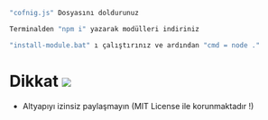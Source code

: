 ```js
"cofnig.js" Dosyasını doldurunuz

Terminalden "npm i" yazarak modülleri indiriniz

"install-module.bat" ı çalıştırınız ve ardından "cmd = node ."
```

# Dikkat <img  src="https://cdn.discordapp.com/emojis/1162437021806100532.gif?size=96&quality=lossless">

- Altyapıyı izinsiz paylaşmayın (MIT License ile korunmaktadır !)
